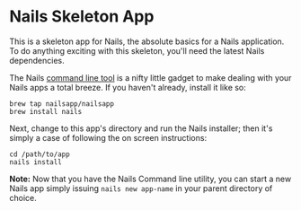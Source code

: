 # Nails Skeleton App

This is a skeleton app for Nails, the absolute basics for a Nails application. To do
anything exciting with this skeleton, you'll need the latest Nails dependencies.

The Nails [command line tool](https://github.com/nailsapp/command-line-tool) is a
nifty little gadget to make dealing with your Nails apps a total breeze. If you
haven't already, install it like so:

    brew tap nailsapp/nailsapp
    brew install nails

Next, change to this app's directory and run the Nails installer; then it's simply
a case of following the on screen instructions:

    cd /path/to/app
    nails install

**Note:** Now that you have the Nails Command line utility, you can start a new Nails
app simply issuing `nails new app-name` in your parent directory of choice.